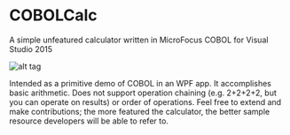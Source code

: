 # COBOLCalc
A simple unfeatured calculator written in MicroFocus COBOL for Visual Studio 2015

![alt tag](http://ramenscafe.com/wp-content/uploads/2015/09/CobolCalc.png)

Intended as a primitive demo of COBOL in an WPF app. It accomplishes basic arithmetic. Does not support operation chaining (e.g. 2+2+2+2, but you can operate on results) or order of operations. Feel free to extend and make contributions; the more featured the calculator, the better sample resource developers will be able to refer to.
